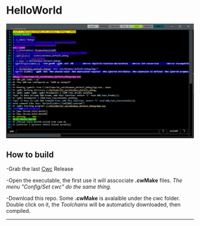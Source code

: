 # HelloWorld

 [![Screen Shot](doc/Screen.png)](https://raw.githubusercontent.com/Cwc-Lib/HelloWorld/main/doc/Screen.png)

## How to build
-Grab the last [Cwc](https://github.com/VLiance/Cwc) Release

-Open the executable, the first use it will asscociate **.cwMake** files. *The menu "Config/Set cwc" do the same thing.*

-Download this repo. Some **.cwMake** is avalaible under the cwc folder. Double click on it, the *Toolchains* will be automaticly downloaded, then compiled.

***
